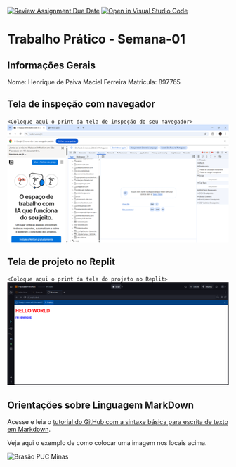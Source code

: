 [![Review Assignment Due Date](https://classroom.github.com/assets/deadline-readme-button-22041afd0340ce965d47ae6ef1cefeee28c7c493a6346c4f15d667ab976d596c.svg)](https://classroom.github.com/a/2vKxdDNy)
[![Open in Visual Studio Code](https://classroom.github.com/assets/open-in-vscode-2e0aaae1b6195c2367325f4f02e2d04e9abb55f0b24a779b69b11b9e10269abc.svg)](https://classroom.github.com/online_ide?assignment_repo_id=20075645&assignment_repo_type=AssignmentRepo)
# Trabalho Prático - Semana-01

## Informações Gerais

Nome: Henrique de Paiva Maciel Ferreira
Matricula: 897765

## Tela de inspeção com navegador

`<Coloque aqui o print da tela de inspeção do seu navegador>`
![Inspeção](images/Print%20-%20Inspec.%20Notion%20.png)

## Tela de projeto no Replit

`<Coloque aqui o print da tela do projeto no Replit>`
![Hello](images/Hello%20World.png)

## Orientações sobre Linguagem MarkDown

Acesse e leia o [tutorial do GitHub com a sintaxe básica para escrita de texto em Markdown](https://docs.github.com/pt/get-started/writing-on-github/getting-started-with-writing-and-formatting-on-github/basic-writing-and-formatting-syntax).

Veja aqui o exemplo de como colocar uma imagem nos locais acima. 

![Brasão PUC Minas](images/brasao_puc.png)
